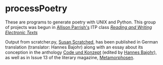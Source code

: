 processPoetry
=============

These are programs to generate poetry with UNIX and Python. This group of projects was begun in [Allison Parrish's](https://github.com/aparrish) ITP class [_Reading and Writing Electronic Texts_](http://rwet.decontextualize.com/)

Output from scratcher.py, [Susan Scratched](https://www.behance.net/gallery/28957967/Susan-Scratched), has been published in German translation (translator: Hannes Bajohr) along with an essay about its conception in the anthology [Code und Konzept](https://www.amazon.de/Code-Konzept-Literatur-das-Digitale/dp/3944195515) (edited by [Hannes Bajohr](http://hannesbajohr.de/)), as well as in Issue 13 of the literary magazine, [Metamorphosen](http://www.magazin-metamorphosen.de/).
